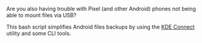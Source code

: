 Are you also having trouble with Pixel (and other Android) phones not being able to mount files via USB?

This bash script simplifies Android files backups by using the [KDE Connect](https://kdeconnect.kde.org/) utility and some CLI tools.
